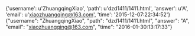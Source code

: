 {'username': u'ZhuangqingXiao', 'path': u'dzd1411/1411.html', 'answer': u'A', 'email': u'xiaozhuangqing@163.com', 'time': '2015-12-07:22:34:52'}
{"username": "ZhuangqingXiao", "path": "dzd1411/1411.html", "answer": "A", "email": "xiaozhuangqing@163.com", "time": "2016-01-30:13:17:33"}